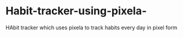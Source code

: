 # Habit-tracker-using-pixela-
HAbit tracker which uses pixela to track habits every day in pixel form 
